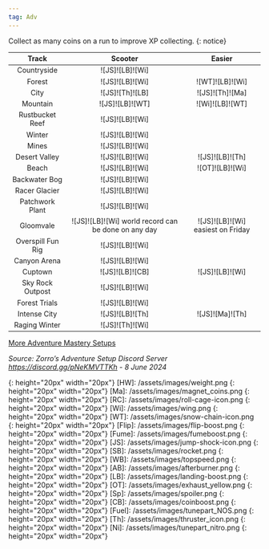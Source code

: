 ```yaml
---
tag: Adv
---
```

Collect as many coins on a run to improve XP collecting.
{: notice}  

Track | Scooter | Easier
:--: | :--: | :--:
Countryside | ![JS]![LB]![Wi] | 
Forest | ![JS]![LB]![Wi] | ![WT]![LB]![Wi]
City | ![JS]![Th]![LB] | ![JS]![Th]![Ma]
Mountain | ![JS]![LB]![WT] | ![Wi]![LB]![WT]
Rustbucket Reef | ![JS]![LB]![Wi] | 
Winter | ![JS]![LB]![Wi] | 
Mines | ![JS]![LB]![Wi] | 
Desert Valley | ![JS]![LB]![Wi] | ![JS]![LB]![Th]
Beach | ![JS]![LB]![Wi] | ![OT]![LB]![Wi]
Backwater Bog | ![JS]![LB]![Wi] | 
Racer Glacier | ![JS]![LB]![Wi] | 
Patchwork Plant | ![JS]![LB]![Wi] | 
Gloomvale | ![JS]![LB]![Wi] world record can be done on any day | ![JS]![LB]![Wi] easiest on Friday
Overspill Fun Rig | ![JS]![LB]![Wi] | 
Canyon Arena | ![JS]![LB]![Wi] | 
Cuptown | ![JS]![LB]![CB] | ![JS]![LB]![Wi]
Sky Rock Outpost | ![JS]![LB]![Wi] | 
Forest Trials | ![JS]![LB]![Wi] | 
Intense City | ![JS]![LB]![Th] | ![JS]![Ma]![Th]
Raging Winter | ![JS]![Th]![Wi] | 
  
[More Adventure Mastery Setups](/info/#adventures)
  
*Source: Zorro’s Adventure Setup Discord Server https://discord.gg/pNeKMVTTKh - 8 June 2024*




[AC]: /assets/images/aircontrol.png
{: height="20px" width="20px"}
[HW]: /assets/images/weight.png
{: height="20px" width="20px"}
[Ma]: /assets/images/magnet_coins.png
{: height="20px" width="20px"}
[RC]: /assets/images/roll-cage-icon.png
{: height="20px" width="20px"}
[Wi]: /assets/images/wing.png
{: height="20px" width="20px"}
[WT]: /assets/images/snow-chain-icon.png
{: height="20px" width="20px"}
[Flip]: /assets/images/flip-boost.png
{: height="20px" width="20px"}
[Fume]: /assets/images/fumeboost.png
{: height="20px" width="20px"}
[JS]: /assets/images/jump-shock-icon.png
{: height="20px" width="20px"}
[SB]: /assets/images/rocket.png
{: height="20px" width="20px"}
[WB]: /assets/images/topspeed.png
{: height="20px" width="20px"}
[AB]: /assets/images/afterburner.png
{: height="20px" width="20px"}
[LB]: /assets/images/landing-boost.png
{: height="20px" width="20px"}
[OT]: /assets/images/exhaust_yellow.png
{: height="20px" width="20px"}
[Sp]: /assets/images/spoiler.png
{: height="20px" width="20px"}
[CB]: /assets/images/coinboost.png
{: height="20px" width="20px"}
[Fuel]: /assets/images/tunepart_NOS.png
{: height="20px" width="20px"}
[Th]: /assets/images/thruster_icon.png
{: height="20px" width="20px"}
[Ni]: /assets/images/tunepart_nitro.png
{: height="20px" width="20px"}
